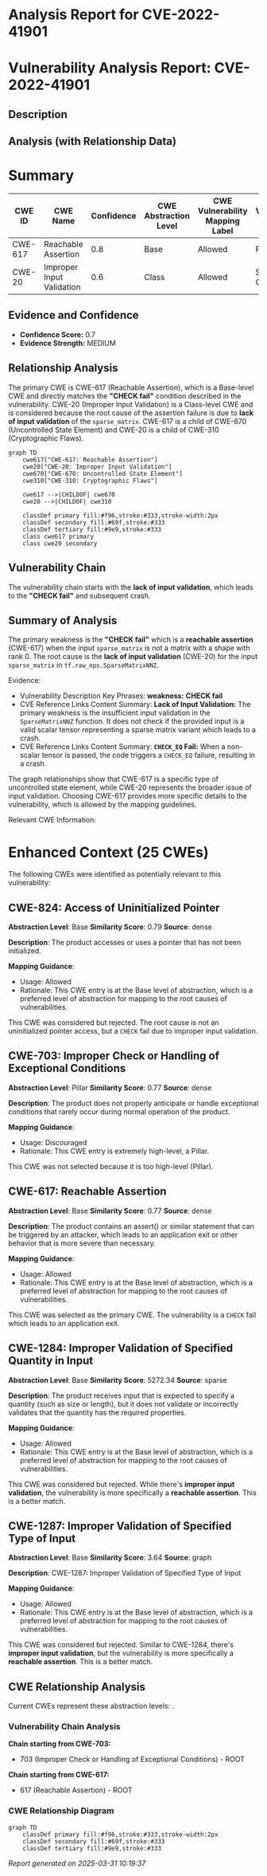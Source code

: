 # Analysis Report for CVE-2022-41901

# Vulnerability Analysis Report: CVE-2022-41901

## Description



## Analysis (with Relationship Data)

# Summary
| CWE ID | CWE Name | Confidence | CWE Abstraction Level | CWE Vulnerability Mapping Label | CWE-Vulnerability Mapping Notes |
|---|---|---|---|---|---|
| CWE-617 | Reachable Assertion | 0.8 | Base | Allowed | Primary CWE |
| CWE-20 | Improper Input Validation | 0.6 | Class | Allowed | Secondary Candidate |

## Evidence and Confidence

*   **Confidence Score:** 0.7
*   **Evidence Strength:** MEDIUM

## Relationship Analysis
The primary CWE is CWE-617 (Reachable Assertion), which is a Base-level CWE and directly matches the **"CHECK fail"** condition described in the vulnerability. CWE-20 (Improper Input Validation) is a Class-level CWE and is considered because the root cause of the assertion failure is due to **lack of input validation** of the `sparse_matrix`. CWE-617 is a child of CWE-670 (Uncontrolled State Element) and CWE-20 is a child of CWE-310 (Cryptographic Flaws).

```mermaid
graph TD
    cwe617["CWE-617: Reachable Assertion"]
    cwe20["CWE-20: Improper Input Validation"]
    cwe670["CWE-670: Uncontrolled State Element"]
    cwe310["CWE-310: Cryptographic Flaws"]
    
    cwe617 -->|CHILDOF| cwe670
    cwe20 -->|CHILDOF| cwe310
    
    classDef primary fill:#f96,stroke:#333,stroke-width:2px
    classDef secondary fill:#69f,stroke:#333
    classDef tertiary fill:#9e9,stroke:#333
    class cwe617 primary
    class cwe20 secondary
```

## Vulnerability Chain
The vulnerability chain starts with the **lack of input validation**, which leads to the **"CHECK fail"** and subsequent crash.

## Summary of Analysis
The primary weakness is the **"CHECK fail"** which is a **reachable assertion** (CWE-617) when the input `sparse_matrix` is not a matrix with a shape with rank 0. The root cause is the **lack of input validation** (CWE-20) for the input `sparse_matrix` in `tf.raw_ops.SparseMatrixNNZ`.

Evidence:
- Vulnerability Description Key Phrases: **weakness:** **CHECK fail**
- CVE Reference Links Content Summary: **Lack of Input Validation:** The primary weakness is the insufficient input validation in the `SparseMatrixNNZ` function. It does not check if the provided input is a valid scalar tensor representing a sparse matrix variant which leads to a crash.
- CVE Reference Links Content Summary: **`CHECK_EQ` Fail:** When a non-scalar tensor is passed, the code triggers a `CHECK_EQ` failure, resulting in a crash.

The graph relationships show that CWE-617 is a specific type of uncontrolled state element, while CWE-20 represents the broader issue of input validation. Choosing CWE-617 provides more specific details to the vulnerability, which is allowed by the mapping guidelines.

Relevant CWE Information:

# Enhanced Context (25 CWEs)
The following CWEs were identified as potentially relevant to this vulnerability:

## CWE-824: Access of Uninitialized Pointer
**Abstraction Level**: Base
**Similarity Score**: 0.79
**Source**: dense

**Description**:
The product accesses or uses a pointer that has not been initialized.

**Mapping Guidance**:
- Usage: Allowed
- Rationale: This CWE entry is at the Base level of abstraction, which is a preferred level of abstraction for mapping to the root causes of vulnerabilities.

This CWE was considered but rejected. The root cause is not an uninitialized pointer access, but a `CHECK` fail due to improper input validation.

## CWE-703: Improper Check or Handling of Exceptional Conditions
**Abstraction Level**: Pillar
**Similarity Score**: 0.77
**Source**: dense

**Description**:
The product does not properly anticipate or handle exceptional conditions that rarely occur during normal operation of the product.

**Mapping Guidance**:
- Usage: Discouraged
- Rationale: This CWE entry is extremely high-level, a Pillar.

This CWE was not selected because it is too high-level (Pillar).

## CWE-617: Reachable Assertion
**Abstraction Level**: Base
**Similarity Score**: 0.77
**Source**: dense

**Description**:
The product contains an assert() or similar statement that can be triggered by an attacker, which leads to an application exit or other behavior that is more severe than necessary.

**Mapping Guidance**:
- Usage: Allowed
- Rationale: This CWE entry is at the Base level of abstraction, which is a preferred level of abstraction for mapping to the root causes of vulnerabilities.

This CWE was selected as the primary CWE. The vulnerability is a `CHECK` fail which leads to an application exit.

## CWE-1284: Improper Validation of Specified Quantity in Input
**Abstraction Level**: Base
**Similarity Score**: 5272.34
**Source**: sparse

**Description**:
The product receives input that is expected to specify a quantity (such as size or length), but it does not validate or incorrectly validates that the quantity has the required properties.

**Mapping Guidance**:
- Usage: Allowed
- Rationale: This CWE entry is at the Base level of abstraction, which is a preferred level of abstraction for mapping to the root causes of vulnerabilities.

This CWE was considered but rejected. While there's **improper input validation**, the vulnerability is more specifically a **reachable assertion**. This is a better match.

## CWE-1287: Improper Validation of Specified Type of Input
**Abstraction Level**: Base
**Similarity Score**: 3.64
**Source**: graph

**Description**:
CWE-1287: Improper Validation of Specified Type of Input

**Mapping Guidance**:
- Usage: Allowed
- Rationale: This CWE entry is at the Base level of abstraction, which is a preferred level of abstraction for mapping to the root causes of vulnerabilities.

This CWE was considered but rejected. Similar to CWE-1284, there's **improper input validation**, but the vulnerability is more specifically a **reachable assertion**. This is a better match.


## CWE Relationship Analysis

Current CWEs represent these abstraction levels: .


### Vulnerability Chain Analysis

**Chain starting from CWE-703:**
- 703 (Improper Check or Handling of Exceptional Conditions) - ROOT


**Chain starting from CWE-617:**
- 617 (Reachable Assertion) - ROOT



### CWE Relationship Diagram

```mermaid
graph TD
    classDef primary fill:#f96,stroke:#333,stroke-width:2px
    classDef secondary fill:#69f,stroke:#333
    classDef tertiary fill:#9e9,stroke:#333
```



*Report generated on 2025-03-31 10:19:37*
